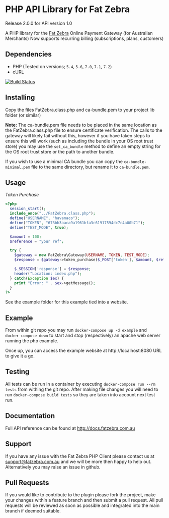 PHP API Library for Fat Zebra
==============================

Release 2.0.0 for API version 1.0

A PHP library for the [Fat Zebra](https://www.fatzebra.com.au) Online Payment Gateway (for Australian Merchants)
Now supports recurring billing (subscriptions, plans, customers)

Dependencies
------------

 * PHP (Tested on versions; `5.4`, `5.6`, `7.0`, `7.1`, `7.2`)
 * cURL

 [![Build Status](https://secure.travis-ci.org/fatzebra/PHP-Library.png?branch=master)](http://travis-ci.org/fatzebra/PHP-Library)

Installing
----------

Copy the files FatZebra.class.php and ca-bundle.pem to your project lib folder (or similar)

**Note:** The ca-bundle.pem file needs to be placed in the same location as the FatZebra.class.php file to ensure certificate verification. The calls to the gateway will likely fail without this, however if you have taken steps to ensure this will work (such as including the bundle in your OS root trust store) you may use the `set_ca_bundle` method to define an empty string for the OS root trust store or the path to another bundle.

If you wish to use a minimal CA bundle you can copy the `ca-bundle-minimal.pem` file to the same directory, but rename it to `ca-bundle.pem`.

Usage
-----

*Token Purchase*
```php
<?php
  session_start();
  include_once("../FatZebra.class.php");
  define("USERNAME", "havanaco");
  define("TOKEN", "673bb3aaca9a1961bfa3c61917594dc7c4a00b71");
  define("TEST_MODE", true);

  $amount = 100;
  $reference = "your ref";

  try {
    $gateway = new FatZebra\Gateway(USERNAME, TOKEN, TEST_MODE);
    $response = $gateway->token_purchase($_POST['token'], $amount, $reference, null, 'AUD');

    $_SESSION['response'] = $response;
    header("Location: index.php");
  } catch(Exception $ex) {
    print "Error: " . $ex->getMessage();
  }
?>
```

See the example folder for this example tied into a website.

Example
-------

From within git repo you may run `docker-compose up -d example` and `docker-compose down` to start and stop (respectively) an apache web server running the php example.

Once up, you can access the example website at http://localhost:8080 URL to give it a go.

Testing
-------

All tests can be run in a container by executing `docker-compose run --rm tests` from withing the git repo. After making file changes you will need to run `docker-compose build tests` so they are taken into account next test run.

Documentation
-------------

Full API reference can be found at http://docs.fatzebra.com.au

Support
-------
If you have any issue with the Fat Zebra PHP Client please contact us at support@fatzebra.com.au and we will be more then happy to help out. Alternatively you may raise an issue in github.

Pull Requests
-------------
If you would like to contribute to the plugin please fork the project, make your changes within a feature branch and then submit a pull request. All pull requests will be reviewed as soon as possible and integrated into the main branch if deemed suitable.
